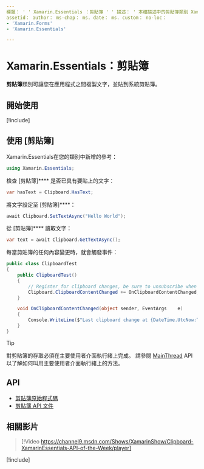 ```yaml
---
標題： ' ' Xamarin.Essentials ：剪貼簿 ' ' 描述： ' 本檔描述中的剪貼簿類別 Xamarin.Essentials ，可讓您將文字複製並貼到應用程式之間的系統剪貼簿。
assetid： author： ms-chap： ms. date： ms. custom： no-loc：
- 'Xamarin.Forms'
- 'Xamarin.Essentials'

---
```


# <a name="xamarinessentials-clipboard"></a>Xamarin.Essentials：剪貼簿

**剪貼簿**類別可讓您在應用程式之間複製文字，並貼到系統剪貼簿。

## <a name="get-started"></a>開始使用

[!include[](~/essentials/includes/get-started.md)]

## <a name="using-clipboard"></a>使用 [剪貼簿]

Xamarin.Essentials在您的類別中新增的參考：

```csharp
using Xamarin.Essentials;
```

檢查 [剪貼簿]**** 是否已具有要貼上的文字：

```csharp
var hasText = Clipboard.HasText;
```

將文字設定至 [剪貼簿]****：

```csharp
await Clipboard.SetTextAsync("Hello World");
```

從 [剪貼簿]**** 讀取文字：

```csharp
var text = await Clipboard.GetTextAsync();
```

每當剪貼簿的任何內容變更時，就會觸發事件：

```csharp
public class ClipboardTest
{
    public ClipboardTest()
    {
        // Register for clipboard changes, be sure to unsubscribe when needed
        Clipboard.ClipboardContentChanged += OnClipboardContentChanged;
    }

    void OnClipboardContentChanged(object sender, EventArgs    e)
    {
        Console.WriteLine($"Last clipboard change at {DateTime.UtcNow:T}";);
    }
}
```

> [!TIP]
> 對剪貼簿的存取必須在主要使用者介面執行緒上完成。 請參閱 [MainThread](~/essentials/main-thread.md) API 以了解如何叫用主要使用者介面執行緒上的方法。

## <a name="api"></a>API

- [剪貼簿原始程式碼](https://github.com/xamarin/Essentials/tree/master/Xamarin.Essentials/Clipboard)
- [剪貼簿 API 文件](xref:Xamarin.Essentials.Clipboard)

## <a name="related-video"></a>相關影片

> [!Video https://channel9.msdn.com/Shows/XamarinShow/Clipboard-XamarinEssentials-API-of-the-Week/player]

[!include[](~/essentials/includes/xamarin-show-essentials.md)]
